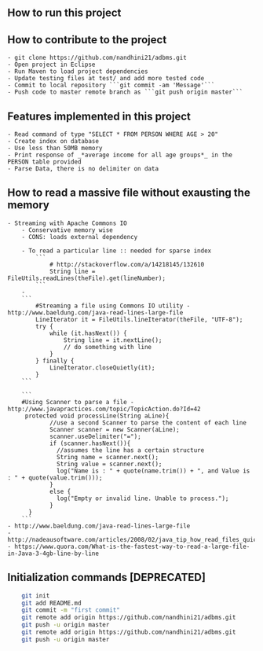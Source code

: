 ## How to run this project 


## How to contribute to the project

	- git clone https://github.com/nandhini21/adbms.git 
	- Open project in Eclipse 
	- Run Maven to load project dependencies 
	- Update testing files at test/ and add more tested code 
	- Commit to local repository ```git commit -am 'Message'```
	- Push code to master remote branch as ```git push origin master```

## Features implemented in this project 
	
	- Read command of type "SELECT * FROM PERSON WHERE AGE > 20" 
	- Create index on database 
	- Use less than 50MB memory 
	- Print response of _*average income for all age groups*_ in the PERSON table provided
	- Parse Data, there is no delimiter on data 
	
## How to read a massive file without exausting the memory 
	
	- Streaming with Apache Commons IO 
		- Conservative memory wise
		- CONS: loads external dependency 
		
		- To read a particular line :: needed for sparse index 
			```
				# http://stackoverflow.com/a/14218145/132610
				String line = FileUtils.readLines(theFile).get(lineNumber);
			```
		- 
		```
			#Streaming a file using Commons IO utility - http://www.baeldung.com/java-read-lines-large-file 
			LineIterator it = FileUtils.lineIterator(theFile, "UTF-8");
			try {
			    while (it.hasNext()) {
			        String line = it.nextLine();
			        // do something with line
			    }
			} finally {
			    LineIterator.closeQuietly(it);
			}
		```
		
		```
		#Using Scanner to parse a file - http://www.javapractices.com/topic/TopicAction.do?Id=42
		 protected void processLine(String aLine){
			    //use a second Scanner to parse the content of each line 
			    Scanner scanner = new Scanner(aLine);
			    scanner.useDelimiter("=");
			    if (scanner.hasNext()){
			      //assumes the line has a certain structure
			      String name = scanner.next();
			      String value = scanner.next();
			      log("Name is : " + quote(name.trim()) + ", and Value is : " + quote(value.trim()));
			    }
			    else {
			      log("Empty or invalid line. Unable to process.");
			    }
		  }
		```
	- http://www.baeldung.com/java-read-lines-large-file
	- http://nadeausoftware.com/articles/2008/02/java_tip_how_read_files_quickly
	- https://www.quora.com/What-is-the-fastest-way-to-read-a-large-file-in-Java-3-4gb-line-by-line
		
## Initialization commands [DEPRECATED]	

```sh
	git init
	git add README.md
	git commit -m "first commit"
	git remote add origin https://github.com/nandhini21/adbms.git
	git push -u origin master
	git remote add origin https://github.com/nandhini21/adbms.git
	git push -u origin master
```